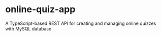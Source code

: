 # online-quiz-app
A TypeScript-based REST API for creating and managing online quizzes with MySQL database
